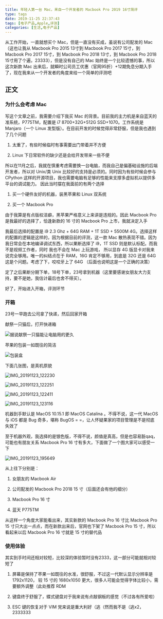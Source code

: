 ```yaml
---
title: 年轻人第一台 Mac，来自一个开发者的 Macbook Pro 2019 16寸简评 
type: tags
date: 2019-11-25 22:37:43
tags: [电子产品,Apple,评测]
categories: [生活,电子产品]
---
```


从工作开始，一直就想买个 Mac，但是一直没有买成，虽说有公司配发的 Mac（这也让我从 Macbook Pro 2015 13寸到 Macbook Pro 2017 15寸，到 Macbook Pro 2017 15寸，到 Macbook Pro 2018 13寸，到 Macbook Pro 2018 15寸用了个遍，23333），但是没有自己的 Mac
始终是一个比较遗憾的事，所以这次新款 Mac 出来后，就瞬时公司员工优惠（官网95折）+12期免息分期入手了，现在我来从一个开发者的角度来给一个简单的评测吧

<!--more-->

## 正文

### 为什么会考虑 Mac

写这个文章之前，我需要介绍下我买 Mac 的背景。目前我的主力机是来自蓝天的准系统，P775TM，配置是 i7 8700+32G+512G SSD+1070。工作系统是 Manjaro（一个 Linux 发型版）。在目前开发的时候觉得非常舒服，但是我也遇到了几个问题

1. 太重了，有些时候临时有事需要出门带着并不方便

2. Linux 下日常软件的缺少还是会给开发带来一些不便

所以在11月之后，我就在慎重考虑需要换一台电脑，而我自己是偏基础设施的后端开发者，所以对 Unix/类 Unix 比较好的支持是必须的。同时因为有些时候会参与 CPython 这样的开源项目，我也需要电脑有足够的性能来支撑多虚拟机以提供多平台的调试能力。
因此当时摆在我面前的有两个选择

1. 买一个硬件友好的机器，装黑苹果和 Linux 双系统

2. 买一个 Macbook Pro

由于我算是有点版权洁癖，黑苹果严格意义上来讲是违规的。因此 Macbook Pro 是我最好的选择了，恰逢新款的 16 寸的 Macbook Pro 上市，我就决定入手

我最后选择的配置是 i9 2.3 Ghz + 64G RAM + 1T SSD + 5500M 4G。选择这样的配置的逻辑是这样的，因为根据目前的评测，这一款 Mac 散热表现不错。因为我日常会在本地编译调试东西，所以果断选择了 i9，1T SSD 则是默认标配。而我不是视频工作者，同时
我也不会在 Mac 上玩游戏， 所以显存 4G 版显卡对我来说完全够用。唯一的纠结点在于 RAM，16G 肯定不够用，到底是 32G 还是 64G 这是个问题。考虑了下，咬咬牙上了 64G （后面也说明这是一个正确的决策）

定了之后果断分期下单，18号下单，23号拿到机器（这里要感谢女朋友大力支持，要不是她，我估计最后也舍不得买）。

好了，开始进入开箱，评测环节

### 开箱

23号一早跑去公司拿了快递，然后回家开箱

献祭一只猫后，打开快递箱

![据说献祭一只猫能让电脑用的更久](https://user-images.githubusercontent.com/7054676/69540790-894fc580-0fc2-11ea-9390-8f6afdc2e13a.jpg)

苹果的包装一如既往的简洁

![包装盒](https://user-images.githubusercontent.com/7054676/69541163-7e496500-0fc3-11ea-8c9b-bbeb7b678185.jpg)

下面几张图，是真机原貌

![IMG_20191123_122230](https://user-images.githubusercontent.com/7054676/69541369-f021ae80-0fc3-11ea-9ce6-c9610ad241d0.jpg)

![IMG_20191123_122251](https://user-images.githubusercontent.com/7054676/69541370-f021ae80-0fc3-11ea-8ac2-eb8051a9d28d.jpg)

![IMG_20191123_122411](https://user-images.githubusercontent.com/7054676/69541371-f021ae80-0fc3-11ea-9151-c775737f2e84.jpg)

![IMG_20191123_123116](https://user-images.githubusercontent.com/7054676/69541372-f0ba4500-0fc3-11ea-891a-5fe6fb67463e.jpg)

机器到手默认是 MacOS 10.15.1 即 MacOS Catalina 。不得不说，这一代 MacOS 与 iOS 都是 Bug 奇多，堪称 BugOS = =，让人怀疑果家的项目管理是不是彻底失效了

至于机器外观，我选择的是银色版，不得不说，颜值是真高，但是也容易脏qaq，可能也有朋友关系 Macbook Pro 16 寸有多大，下面做了一个图大家可以感受一下

![IMG_20191123_195649](https://user-images.githubusercontent.com/7054676/69541606-7dfd9980-0fc4-11ea-974d-18c9b47a01b5.jpg)

从上往下分别是：

1. 女朋友的 Macbook Air

2. 公司配发的 Macbook Pro 2018 15 寸（后面还会有他的细分）

3. Macbook Pro 16 寸

4. 蓝天 P775TM

从这样一个角度大家能看出来，其实新款的 Macbook Pro 16 寸比 Macbook Pro 15 寸只大出一点点，而在新款出来后，官网也下架了 Macbook Pro 15 寸，所以看起来以后 Macbook Pro 16 寸就是 15 寸的替代品

### 使用体验

其实到手时间还相对较短，比较深的体验暂时没有2333，这一部分可能就相对较短了

1. 屏幕是保持了苹果一如既往的水准，很舒服，不过这一代默认显示分辨率是 1792x1120，  较 15 寸的 1680x1050 更大，很多人可能会觉得字体比较小，需要额外调整（此处推荐 RDM

2. 键盘终于舒服了，蝶式键盘对于我来说有点敲钢板的感觉（不过各有所爱啦）

3. ESC 键的恢复对于 VIM 党来说是重大利好（逃（然而我不是（逃x2，2333333



